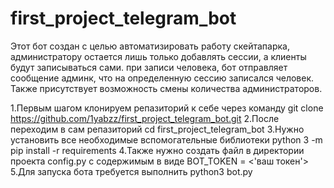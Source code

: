 # first_project_telegram_bot
Этот бот создан с целью автоматизировать работу скейтапарка, администратору остается лишь только добавлять сессии, а клиенты будут записываться сами.
при записи человека, бот отправляет сообщение админк, что на определенную сессию записался человек. Также присутствует возможность смены количества 
администраторов.

1.Первым шагом клонируем репазиторий к себе через команду git clone https://github.com/1yabzz/first_project_telegram_bot.git
2.После переходим в сам репазиторий cd first_project_telegram_bot
3.Нужно установить все необходимые вспомогательные библиотеки python 3 -m pip install -r requirements
4.Также нужно создать файл в директории проекта config.py с содержимым в виде BOT_TOKEN = <'ваш токен'>
5.Для запуска бота требуется выполнить python3 bot.py
